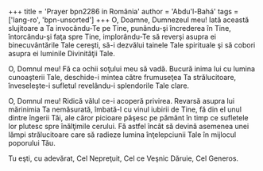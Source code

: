 +++
title = 'Prayer bpn2286 in România'
author = 'Abdu'l-Bahá'
tags = ['lang-ro', 'bpn-unsorted']
+++
O, Doamne, Dumnezeul meu! Iată această slujitoare a Ta invocându-Te pe Tine, punându-şi încrederea în Tine, întorcându-şi faţa spre Tine, implorându-Te să reverşi asupra ei binecuvântările Tale cereşti, să-i dezvălui tainele Tale spirituale şi să cobori asupra ei luminile Divinităţii Tale.

O, Domnul meu! Fă ca ochii soţului meu să vadă. Bucură inima lui cu lumina cunoaşterii Tale, deschide-i mintea către frumuseţea Ta strălucitoare, înveseleşte-i sufletul revelându-i splendorile Tale clare.

O, Domnul meu! Ridică vălul ce-i acoperă privirea. Revarsă asupra lui mărinimia Ta nemăsurată, îmbată-l cu vinul iubirii de Tine, fă din el unul dintre îngerii Tăi, ale căror picioare păşesc pe pământ în timp ce sufletele lor plutesc spre înălţimile cerului. Fă astfel încât să devină asemenea unei lămpi strălucitoare care să radieze lumina înţelepciunii Tale în mijlocul poporului Tău.

Tu eşti, cu adevărat, Cel Nepreţuit, Cel ce Veşnic Dăruie, Cel Generos.
